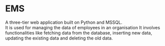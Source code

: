 # EMS
A three-tier web application built on Python and MSSQL.
<br>
It is used for managing the data of employees in an organisation
It involves functionalities like fetching data from the database, inserting new data, updating the existing data and deleting the old data.
